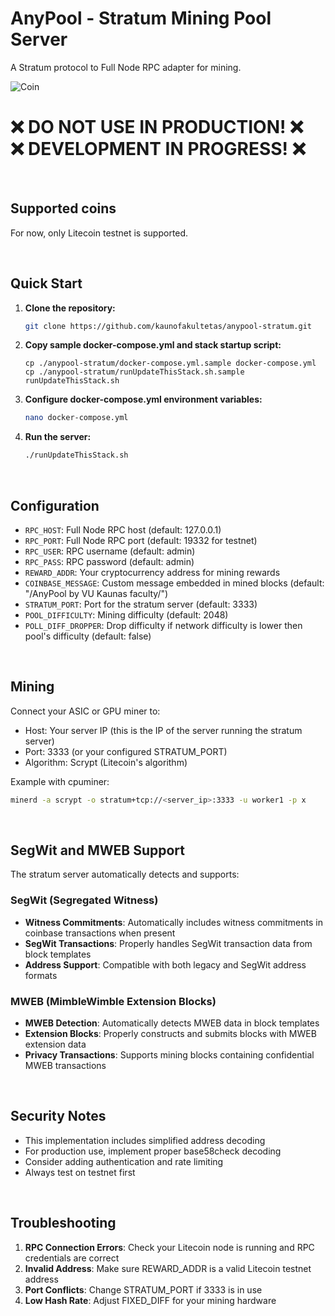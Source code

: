 # AnyPool - Stratum Mining Pool Server

A Stratum protocol to Full Node RPC adapter for mining.

![Coin](https://img.shields.io/badge/Coin-Litecoin_Testnet-green.svg)

# ❌ DO NOT USE IN PRODUCTION! ❌ <br/> ❌ DEVELOPMENT IN PROGRESS! ❌

<br/>

## Supported coins
For now, only Litecoin testnet is supported.

<br/>

## Quick Start

1. **Clone the repository:**
   ```bash
   git clone https://github.com/kaunofakultetas/anypool-stratum.git
   ```

2. **Copy sample docker-compose.yml and stack startup script:**
   ```
   cp ./anypool-stratum/docker-compose.yml.sample docker-compose.yml
   cp ./anypool-stratum/runUpdateThisStack.sh.sample runUpdateThisStack.sh
   ```

3. **Configure docker-compose.yml environment variables:**
   ```bash
   nano docker-compose.yml
   ```

4. **Run the server:**
   ```bash
   ./runUpdateThisStack.sh
   ```

<br/>

## Configuration

- `RPC_HOST`: Full Node RPC host (default: 127.0.0.1)
- `RPC_PORT`: Full Node RPC port (default: 19332 for testnet)
- `RPC_USER`: RPC username (default: admin)
- `RPC_PASS`: RPC password (default: admin)
- `REWARD_ADDR`: Your cryptocurrency address for mining rewards
- `COINBASE_MESSAGE`: Custom message embedded in mined blocks (default: "/AnyPool by VU Kaunas faculty/")
- `STRATUM_PORT`: Port for the stratum server (default: 3333)
- `POOL_DIFFICULTY`: Mining difficulty (default: 2048)
- `POLL_DIFF_DROPPER`: Drop difficulty if network difficulty is lower then pool's difficulty (default: false)

<br/>

## Mining

Connect your ASIC or GPU miner to:
- Host: Your server IP (this is the IP of the server running the stratum server)
- Port: 3333 (or your configured STRATUM_PORT)
- Algorithm: Scrypt (Litecoin's algorithm)

Example with cpuminer:
```bash
minerd -a scrypt -o stratum+tcp://<server_ip>:3333 -u worker1 -p x
```

<br/>

## SegWit and MWEB Support

The stratum server automatically detects and supports:


### SegWit (Segregated Witness)
- **Witness Commitments**: Automatically includes witness commitments in coinbase transactions when present
- **SegWit Transactions**: Properly handles SegWit transaction data from block templates
- **Address Support**: Compatible with both legacy and SegWit address formats

### MWEB (MimbleWimble Extension Blocks)
- **MWEB Detection**: Automatically detects MWEB data in block templates
- **Extension Blocks**: Properly constructs and submits blocks with MWEB extension data
- **Privacy Transactions**: Supports mining blocks containing confidential MWEB transactions

<br/>

## Security Notes

- This implementation includes simplified address decoding
- For production use, implement proper base58check decoding
- Consider adding authentication and rate limiting
- Always test on testnet first

<br/>

## Troubleshooting

1. **RPC Connection Errors**: Check your Litecoin node is running and RPC credentials are correct
2. **Invalid Address**: Make sure REWARD_ADDR is a valid Litecoin testnet address
3. **Port Conflicts**: Change STRATUM_PORT if 3333 is in use
4. **Low Hash Rate**: Adjust FIXED_DIFF for your mining hardware

